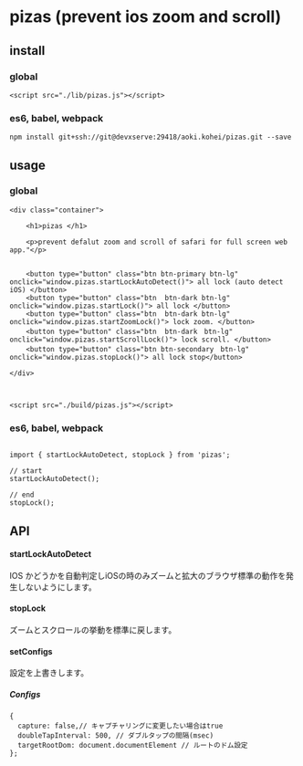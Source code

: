 # pizas (prevent ios zoom and scroll)

## install

### global



```
<script src="./lib/pizas.js"></script>
```


### es6, babel, webpack

```$xslt
npm install git+ssh://git@devxserve:29418/aoki.kohei/pizas.git --save
```



## usage

### global

```$xslt
<div class="container">

    <h1>pizas </h1>

    <p>prevent defalut zoom and scroll of safari for full screen web app."</p>


    <button type="button" class="btn btn-primary btn-lg" onclick="window.pizas.startLockAutoDetect()"> all lock (auto detect iOS) </button>
    <button type="button" class="btn  btn-dark btn-lg" onclick="window.pizas.startLock()"> all lock </button>
    <button type="button" class="btn  btn-dark btn-lg" onclick="window.pizas.startZoomLock()"> lock zoom. </button>
    <button type="button" class="btn  btn-dark　btn-lg" onclick="window.pizas.startScrollLock()"> lock scroll. </button>
    <button type="button" class="btn btn-secondary　btn-lg" onclick="window.pizas.stopLock()"> all lock stop</button>

</div>



<script src="./build/pizas.js"></script>

```

### es6, babel, webpack

```$xslt

import { startLockAutoDetect, stopLock } from 'pizas';

// start
startLockAutoDetect();

// end
stopLock();

```

## API


#### startLockAutoDetect

IOS かどうかを自動判定しiOSの時のみズームと拡大のブラウザ標準の動作を発生しないようにします。


#### stopLock
ズームとスクロールの挙動を標準に戻します。
 
#### setConfigs
設定を上書きします。


##### Configs

```$xslt
{
  capture: false,// キャプチャリングに変更したい場合はtrue 
  doubleTapInterval: 500, // ダブルタップの間隔(msec)
  targetRootDom: document.documentElement // ルートのドム設定
};
```

